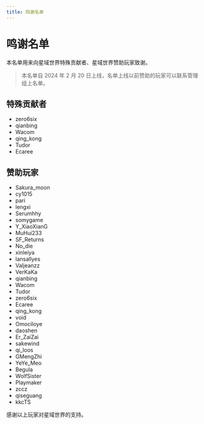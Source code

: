 ```yaml
---
title: 鸣谢名单
---
```


# 鸣谢名单

本名单用来向星域世界特殊贡献者、星域世界赞助玩家致谢。

> 本名单自 2024 年 2 月 20 日上线，名单上线以前赞助的玩家可以联系管理组上名单。

## 特殊贡献者

- zero6six
- qianbing
- Wacom
- qing_kong
- Tudor
- Ecaree

## 赞助玩家

- Sakura_moon
- cy1015
- pari
- lengxi
- Serumhhy
- somygame
- Y_XiaoXianG
- MuHui233
- SF_Returns
- No_die
- xinleiya
- lansallyes
- Valjeanzz
- VerKaKa
- qianbing
- Wacom
- Tudor
- zero6six
- Ecaree
- qing_kong
- void
- Omociloye
- daoshen
- Er_ZaiZai
- sakewind
- qi_loos
- GMengZhi
- YeYe_Meo
- Begula
- WolfSister
- Playmaker
- zccz
- qiseguang
- kkcTS

感谢以上玩家对星域世界的支持。
